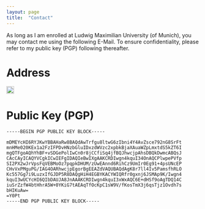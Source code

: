 ```yaml
---
layout: page
title:  "Contact"
---
```


As long as I am enrolled at Ludwig Maximilian University (of Munich), you may contact me using the following E-Mail. To ensure confidentiality, please refer to my public key (PGP) following thereafter.

# Address
<img src="https://i.postimg.cc/d1VSb2th/mail-suesslin.png" height="20px">

# Public Key (PGP)
```
-----BEGIN PGP PUBLIC KEY BLOCK-----

mDMEYcHI6RYJKwYBBAHaRw8BAQdAwTrfgu8ltwG6zIbni4Y4AvZsce792nG8SrFt
mnHMe020KEx1a2FzIFPDvHNzbGluIDxzdWVzc2xpbkBjaXAuaWZpLmxtdS5kZT6I
mgQTFgoAQhYhBF+vSDGePolIwCn0r8jCCfiSq4jfBQJhwcjpAhsDBQkDwmcABQsJ
CAcCAyICAQYVCgkICwIEFgIDAQIeBwIXgAAKCRDIwgn4kquI34OnAQCPlwpePVfp
SI2PX2wJrVpsFqVEBMoOz7pqpkDHUM/zUwEAnnd6RihCz9UmIr0Eg91+4psUNcEP
CHvVxPMguPG/IAG4OARhwcjpEgorBgEEAZdVAQUBAQdAgK8r7ll4Iv5PamsfhRLO
Kc557Gg7i9LuzxIfGJDP5R8DAQgHiH4EGBYKACYWIQRfr0gxnj6JSMAp9K/Iwgn4
kquI3wUCYcHI6QIbDAUJA8JnAAAKCRDIwgn4kquI3xWxAQC6E+dHSf9oAgTDQ14C
iuSrZzfW4btHhrA5W+0YKiG7tAEAqTfOcKpC1sW9V/fKosTmX3j6qsTjz1Ovdh7s
bHIKuAw=
=Y0Pt
-----END PGP PUBLIC KEY BLOCK-----
```
